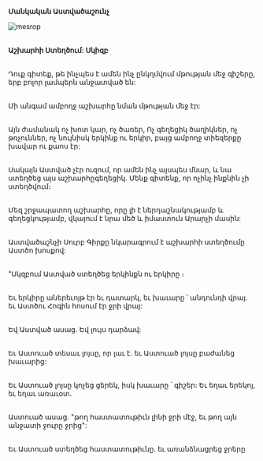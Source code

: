 **Մանկական Աստվածաշունչ**

![mesrop](https://volamar.ru/audio_video/foto/01/detbible/B14.BMP)

\
**Աշխարհի Ստեղծում: Սկիզբ**

\
Դուք գիտեք, թե ինչպես է ամեն ինչ ընկղմվում մթության մեջ գիշերը, երբ բոլոր լամպերն անջատված են:

\
Մի անգամ ամբողջ աշխարհը նման մթության մեջ էր:

\
Այն ժամանակ ոչ խոտ կար, ոչ ծառեր, Ոչ գեղեցիկ ծաղիկներ, ոչ թռչուններ, ոչ նույնիսկ երկինք ու երկիր, բայց ամբողջ տիեզերքը խավար ու քաոս էր:

\
Սակայն Աստված չէր ուզում, որ ամեն ինչ այսպես մնար, և նա ստեղծեց այս աշխարհըգեղեցիկ. Մենք գիտենք, որ ոչինչ ինքնին չի ստեղծվում։

\
Մեզ շրջապատող աշխարհը, որը լի է ներդաշնակությամբ և գեղեցկությամբ, վկայում է նրա մեծ և իմաստուն Արարչի մասին:

\
Աստվածաշնչի Սուրբ Գիրքը նկարագրում է աշխարհի ստեղծումը Աստծո խոսքով:

\
"Սկզբում Աստված ստեղծեց երկինքն ու երկիրը ։

\
Եւ երկիրը աներեւոյթ էր եւ դատարկ, եւ խաւարը ՝ անդունդի վրայ. եւ Աստծու Հոգին հոսում էր ջրի վրայ:

\
Եվ Աստված ասաց. Եվ լույս դարձավ:

\
Եւ Աստուած տեսաւ լոյսը, որ լաւ է. եւ Աստուած լոյսը բաժանեց խաւարից:

\
Եւ Աստուած լոյսը կոչեց ցերեկ, իսկ խաւարը ՝ գիշեր: Եւ եղաւ երեկոյ, եւ եղաւ առաւօտ.

\
Աստուած ասաց. "թող հաստատութիւն լինի ջրի մէջ, եւ թող այն անջատի ջուրը ջրից":

\
Եւ Աստուած ստեղծեց հաստատութիւնը. եւ առանձնացրեց ջրերը
